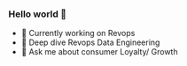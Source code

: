 ### Hello world 👋

- 🔭 Currently working on Revops  
- 🌱 Deep dive Revops Data Engineering  
- 💬 Ask me about consumer Loyalty/ Growth 

<!--
- 👯 I’m looking to collaborate on 

- 🤔 I’m looking for help with 
- 💬 Ask me about ...
- 📫 How to reach me: ...
- 😄 Pronouns: ...
- ⚡ Fun fact: ...
-->
